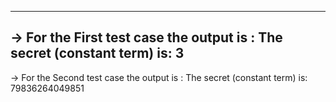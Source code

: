 ------------------------------
-> For the First test case the output is : The secret (constant term) is: 3
------------------------------
-> For the Second test case the output is : The secret (constant term) is: 79836264049851
